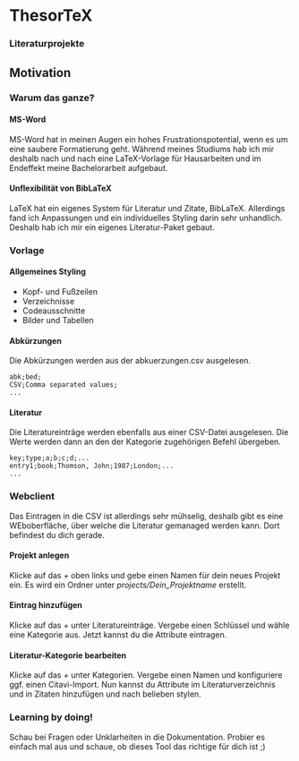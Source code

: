 <!-- DO NOT REMOVE/CLEAN UP THE LINE BREAKS IN THIS DOCUMENT!
     These are intentional to create the necessary reveals.js page hierarchy.

        - Two following new lines (\n\n) create a vertical slide.
        - Three following new lines (\n\n\n) create a horizontal slide.

     see https://github.com/hakimel/reveal.js/blob/0b3e7839ebf4ed8b6c180aca0abafa28c67aee6d/plugin/markdown/example.html#L21
-->

# ThesorTeX
### Literaturprojekte



## Motivation
### Warum das ganze?


#### MS-Word

MS-Word hat in meinen Augen ein hohes Frustrationspotential, wenn es um eine saubere Formatierung geht.
Während meines Studiums hab ich mir deshalb nach und nach eine LaTeX-Vorlage für Hausarbeiten und im Endeffekt meine Bachelorarbeit aufgebaut.


#### Unflexibilität von BibLaTeX

LaTeX hat ein eigenes System für Literatur und Zitate, BibLaTeX. Allerdings fand ich Anpassungen und ein individuelles Styling darin sehr unhandlich.
Deshalb hab ich mir ein eigenes Literatur-Paket gebaut.



### Vorlage


#### Allgemeines Styling

- Kopf- und Fußzeilen
- Verzeichnisse
- Codeausschnitte
- Bilder und Tabellen


#### Abkürzungen

Die Abkürzungen werden aus der abkuerzungen.csv ausgelesen.
```
abk;bed;
CSV;Comma separated values;
...
```


#### Literatur

Die Literatureinträge werden ebenfalls aus einer CSV-Datei ausgelesen. Die Werte werden dann an den der Kategorie zugehörigen Befehl übergeben.
```
key;type;a;b;c;d;...
entry1;book;Thomson, John;1987;London;...
...
```



### Webclient
Das Eintragen in die CSV ist allerdings sehr mühselig, deshalb gibt es eine WEboberfläche, über welche die Literatur gemanaged werden kann.
Dort befindest du dich gerade.


#### Projekt anlegen

Klicke auf das <i>+</i> oben links und gebe einen Namen für dein neues Projekt ein.
Es wird ein Ordner unter <i>projects/Dein_Projektname</i> erstellt.


#### Eintrag hinzufügen

Klicke auf das <i>+</i> unter Literatureinträge.
Vergebe einen Schlüssel und wähle eine Kategorie aus.
Jetzt kannst du die Attribute eintragen.


#### Literatur-Kategorie bearbeiten

Klicke auf das <i>+</i> unter Kategorien.
Vergebe einen Namen und konfiguriere ggf. einen Citavi-Import.
Nun kannst du Attribute im Literaturverzeichnis und in Zitaten hinzufügen und nach belieben stylen.



### Learning by doing!


Schau bei Fragen oder Unklarheiten in die Dokumentation.
Probier es einfach mal aus und schaue, ob dieses Tool das richtige für dich ist ;)
